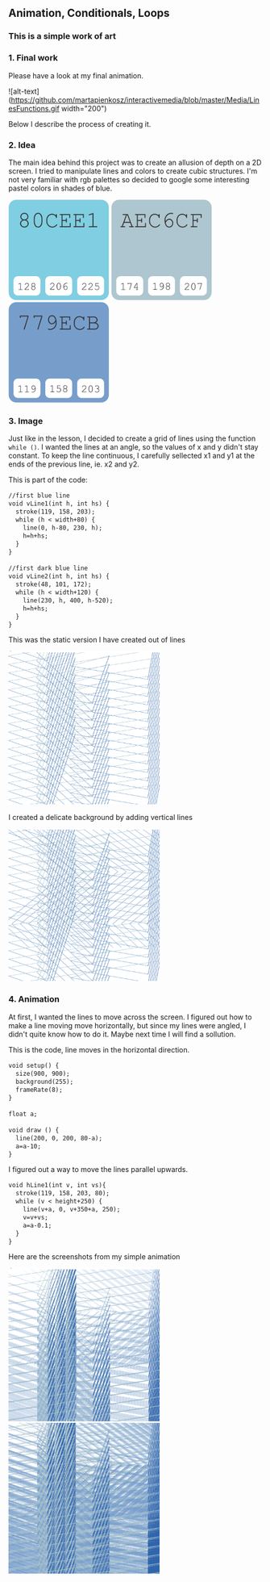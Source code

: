 ## Animation, Conditionals, Loops
### This is a simple work of art

### 1. Final work
Please have a look at my final animation. 

![alt-text](https://github.com/martapienkosz/interactivemedia/blob/master/Media/LinesFunctions.gif width="200")

Below I describe the process of creating it.

### 2. Idea
The main idea behind this project was to create an allusion of depth on a 2D screen. I tried to manipulate lines and colors to create cubic structures. 
I'm not very familiar with rgb palettes so decided to google some interesting pastel colors in shades of blue.


<img src="https://github.com/martapienkosz/interactivemedia/blob/master/Media/blue.png" width="200"> <img src="https://github.com/martapienkosz/interactivemedia/blob/master/Media/grey.png" width="200"> <img src="https://github.com/martapienkosz/interactivemedia/blob/master/Media/dark%20blue.png" width="200">

### 3. Image
Just like in the lesson, I decided to create a grid of lines using the function `while ()`. I wanted the lines at an angle, so the values of x and y didn't stay constant. 
To keep the line continuous, I carefully sellected x1 and y1 at the ends of the previous line, ie. x2 and y2. 

This is part of the code:
````
//first blue line
void vLine1(int h, int hs) {
  stroke(119, 158, 203);
  while (h < width+80) {
    line(0, h-80, 230, h);
    h=h+hs;
  }
}

//first dark blue line
void vLine2(int h, int hs) {
  stroke(48, 101, 172);
  while (h < width+120) {
    line(230, h, 400, h-520);
    h=h+hs;
  }
}

````
This was the static version I have created out of lines

<img src="https://github.com/martapienkosz/interactivemedia/blob/master/Media/ex2_sketch1.png" width="300">

I created a delicate background by adding vertical lines

<img src="https://github.com/martapienkosz/interactivemedia/blob/master/Media/ex2_sketch2.png" width="300"> 

### 4. Animation

At first, I wanted the lines to move across the screen. I figured out how to make a line moving move horizontally, but since my lines were angled, I didn't quite know how to do it. Maybe next time I will find a sollution.

This is the code, line moves in the horizontal direction.
````
void setup() {
  size(900, 900);
  background(255);
  frameRate(8);
}

float a;

void draw () {
  line(200, 0, 200, 80-a);
  a=a-10;
}

````
I figured out a way to move the lines parallel upwards.
````
void hLine1(int v, int vs){
  stroke(119, 158, 203, 80);
  while (v < height+250) {
    line(v+a, 0, v+350+a, 250);
    v=v+vs;
    a=a-0.1;
  }
}
````

Here are the screenshots from my simple animation

<img src="https://github.com/martapienkosz/interactivemedia/blob/master/Media/ex2_sketch3.png" width="300"> <img src="https://github.com/martapienkosz/interactivemedia/blob/master/Media/ex2_sketch4.png" width="300"> 
